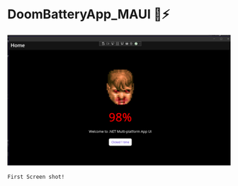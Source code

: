 # DoomBatteryApp_MAUI 🔋⚡


<p align="center">
    <img alt="Doom Guy - First Screenshot!" width="800" src="https://github.com/Danielkaas94/DoomBatteryApp_MAUI/blob/master/DoomBatteryApp_MAUI/Resources/doombattery.png?raw=true">
  
</p>

    First Screen shot!
